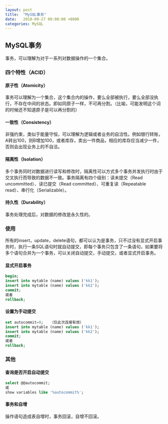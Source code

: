 ```yaml
---
layout: post
title:  "MySQL事务"
date:   2018-09-27 00:00:00 +0800
categories: MySQL
---
```

## MySQL事务
事务，可以理解为对于一系列对数据操作的一个集合。

### 四个特性（ACID）

#### 原子性（Atomicity）
事务可以理解为一个集合，这个集合内的操作，要么全部被执行，要么全部没执行，不存在中间的状态。即如同原子一样，不可再分割。（比喻，可能发明这个词的时候还不知道原子是可以再分割的）

#### 一致性（Consistency）
非强约束，类似于能量守恒，可以理解为逻辑或者业务的自洽性。例如银行转账，A转出100，则B增加100，或者库存，卖出一件商品，相应的库存应当减少一件，否则会出现业务上的不自洽。

#### 隔离性（Isolation）
多个事务同时对数据进行读写和修改时，隔离性可以方式多个事务并发执行时由于交叉执行而导致的数据不一致。事务隔离有四个级别：读未提交（Read uncommitted）、读已提交（Read committed）、可重复读（Repeatable read）、串行化（Serializable）。

#### 持久性（Durability）
事务处理完成后，对数据的修改是永久性的。

### 使用
所有的insert，update，delete语句，都可以认为是事务，只不过没有显式开启事务时，执行一条SQL语句时就自动提交，即每个事务只包含了一条语句，如果要将多个语句合并为一个事务，可以关闭自动提交，手动提交，或者显式开启事务。

#### 显式开启事务
```sql
begin;
insert into mytable (name) values ('kk1');
insert into mytable (name) values ('kk2');
commit;
或者
rollback;
```

#### 设置为手动提交
```sql
set autocommit=0;	（仅此次连接有效）
insert into mytable (name) values ('kk1');
insert into mytable (name) values ('kk2');
commit;
或者
rollback;
```

### 其他
#### 查询是否开启自动提交
```sql
select @@autocommit;
或
show variables like '%autocommit%';
```

#### 事务和自增
操作语句造成表自增时，事务回滚，自增不回滚。
